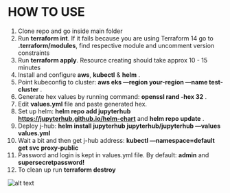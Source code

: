 # HOW TO USE

1) Clone repo and go inside main folder
2) Run **terraform int**. If it fails because you are using Terraform 14 go to **.terraform/modules**, find respective module and uncomment version constraints
4) Run **terraform apply**. Resource creating should take approx 10 - 15 minutes
5) Install and configure **aws**, **kubectl** & **helm** .
6) Point kubeconfig to cluster: **aws eks —region your-region —name test-cluster** .
7) Generate hex values by running command: **openssl rand -hex 32** .
8) Edit **values.yml** file and paste generated hex.
10) Set up helm: **helm repo add jupyterhub https://jupyterhub.github.io/helm-chart** and **helm repo update** .
11) Deploy j-hub: **helm install jupyterhub jupyterhub/jupyterhub —values values.yml**
12) Wait a bit and then get j-hub address: **kubectl —namespace=default get svc proxy-public**
13) Password and login is kept in values.yml file. By default: **admin** and **supersecretpassword!**
14) To clean up run **terraform destroy**

![alt text](https://github.com/JanisRancans/terraform-eks/blob/main/jhub-running-python.png?raw=true)

